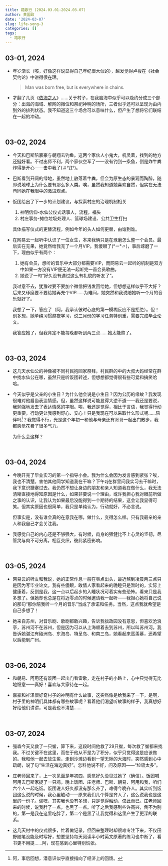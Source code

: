 ```yaml
---
title: 踏歌行 (2024.03.01-2024.03.07)
author: 黄国政
date: '2024-03-07'
slug: life-song-3
categories: []
tags:
  - 踏歌行
---
```


<!--more-->

<style>

#single {
  max-width: 580px;
}

</style>

## 03-01, 2024

- 年岁渐长（咳，好像这样说显得自己年纪很大似的），越发觉得卢梭在《社会契约论》中讲得很在理。
    
    > Man was born free, but is everywhere in chains.
    
- 才翻了几页《[依海之人](https://book.douban.com/subject/36181877/)》……关于村子，在我脑海中似乎可以隐约分成三个部分：出海的海域、解网的摊位和祭祀神明的场所，三者似乎还可以呈现为由内到外的排列状态。我不知道这三个场合可以意味什么，但产生了想将它们联结在一起的冲动。

<br>

## 03-02, 2024

- 今天和巴斯陪嘉豪与朝翔去钓鱼。这两个家伙人小鬼大，机灵着，找到的地方还挺好看。不过出师不利，两个家伙空军了——没有钓到一条鱼，倒是炸牛粪炸得挺开心——击中我了(＃°Д°)。

- 巴斯看到开阔的绿地，虽然地上散落着牛粪，但会为原生态的景观而陶醉，随即说地球上为什么要有那么多人类。唉，虽然我知道她喜欢自然，但实在无法苟同她在我眼中的激进观点。

- 饭团给出了下一步的计划建议，与探索村庄的治理机制相关

    1. 神明信仰-水仙公仪式话事人，流程，福头
    2. 村庄事务-摊位垃圾处理人、篮球场建设、公共卫生打扫

  具体描写仪式的更替流程，例如今年的头人如何更替，由谁到谁。

- 在网易云一起听中认识了一位女生，本来我俩只是在琢磨怎么整一个会员。最后实在无果，她竟然给我充了一个月VIP。我傻眼了(°ー°〃)，事后琢磨了一下，理由似乎有两个：

  1. 她有会员，想听的音乐中大部分都需要VIP，而网易云一起听的机制是双方中如果一方没有VIP便无法一起听完一首会员歌曲。
  2. 她说了一句“好久没有遇过这么有礼貌的听友了”。

  我过意不去，犹豫过要不要加个微信把钱发回给她，但想想这样似乎不大好？后来又琢磨要不要给她再充个VIP……为难间，她突然和我说陪她听一个月的音乐就好了。
  
  我想了一下，答应了（阿，我承认彼时心底的第一模糊反应不是拒绝）。但！别多想，她单纯习惯熬夜学习，说三月份的学习任务特别重，需要完成毕业论文。

  我答应她了，但我肯定不能每晚都听到两三点……她太能熬了。

<br>

## 03-03, 2024

- 这几天水仙公的神像被不同村民抱回家祭拜，村民群的中的大叔大妈经常在群中找水仙公在哪，虽然只是听饭团转述，但想想都觉得很有些可爱和搞笑哈哈。

- 今天似乎是父亲的小生日？为什么他会说是小生日？因为公历的缘故？我发现很难对他启齿表达情感。但，虽然这样说可能显得大逆不道——我还是要说，我勉强地发去了表达情感的字眼。唉，我还是觉得，相比于言语，我觉得行动更重要，行动更让我感到舒心、安心！只是我现在可以采取什么形式呢……陪伴吗[^note1]？我觉得不行，光是这个年初一和他与母亲还有哥哥一起出门散步，我都感觉花费了很多气力。

  [^note1]: 阿，事后回想，潜意识似乎直接指向了经济上的回馈。

  为什么会这样？

<br>

## 03-04, 2024

- 今晚开完了毕业实习的第一个指导小会。我为什么会因为发言感到紧张？唉，我也不清楚。害怕其他同学知道我在干嘛？下午zj在群里问我实习去干嘛时，我下意识搪塞过去。我仍然不想让身边的朋友和亲人知道我在做什么，我无法清晰直接地得知原因是什么，如果非要说一个理由，或许我担心我对眼前所做之事的认识，让我认为如果最后没能得到一个期待的结果，这会让我显得可笑。但其实原因也很简单，我只是单纯认为，行动就好，不必言说。
    
    
    但事实是，没有谁会真的在意我在哪，做什么，变得怎么样。只有我最亲的亲人和我自己才会关注我。
    
- 我感觉自己的内心还是不够强大。有时候，肉身的强健比不上心灵的坚韧，尽管灵与肉不可分离，相互交织，彼此紧密影响。

<br>

## 03-05, 2024

- 网易云的听友和我说，她的正常作息一般在零点出头，最近熬到凌晨两三点只是因为写毕业论文。我有些傻眼，敢情人家看起来的晚睡只是暂时的，实际上健康着，反倒是我，这一点以后起步的入睡状况可着实有些恐怖。看来只是我多想了。但她却也总是在将近零点的时候邀请我一起听——我担心她将自己说的那句“那你陪我听一个月的音乐”当成了承诺和任务。当然，这点我就希望是自己多想了！

- 她来自苏州，对音乐剧、歌剧都敢兴趣，告诉我拙政园没有意思，但喜欢沧浪亭，苏州河不在苏州，但是因为可以从上海顺着去到苏州，所以叫苏州河。我告诉她湛江有硇洲岛、东海岛、特呈岛、和南三岛，她看起来蛮羡慕，还希望以后能到广州。

<br>

## 03-06, 2024

- 和朝易、阿用还有饭团一起出门看雷歌，走在村子的小路上，心中只觉得无比地惬意——真好！喜欢与大家待在一起。

- 嘉豪和祥泽很好奇村子的神明有什么故事，这突然像是给我来了一下，是啊，村子里的神明们具体都有哪些故事呢？看着他们渴望听故事的样子，我真想好好给他们讲讲，可是我也不清楚……


<br>

## 03-07, 2024

- 强森今天又救了一只鲎，算下来，这段时间他救了29只鲎，每次救了鲎都来找我。不过关键不在这里，而在于他从不是为了积分，似乎只觉得这是应该做的。我和他一起去放生鲎，走到沙滩边看到一望无际的大海时，突然感到心中疏朗，说了句“生活在海边真好”。怎料他说不好，问及原因——“垃圾太多”。

- 庄老师回来了，上一次见面是年初四，感觉好久没见过她了（确信）。饭团喊阿用去巴斯家捉了一只鸡，晚上饭团、庄老师、巴斯、朝易、阿用和我，咱们六个人一起吃饭。饭团说人好久都没有那么齐了，难得今晚齐人。其实听到饭团这么说的时候，我心里触动——原来我们几个算是齐人了，这么说我也是这里的一份子。诶嘿，其实我也没有多想，只是觉得触动，仅此而已。庄老师回来的时候，说我胖了一点，也黑了一点。听了之后我感到些许高兴，倒不为别的，第一是我在这里吃胖了，第二个是黑了让我觉得和这里产生了更深的联系。

- 这几天村中的仪式很多，忙着做记录，但回来整理时却很难专注下来，不仅田野随笔没能及时写好，想要坚持每天阅读半小时英文原著的练习也中断了，看书更不用提……阿，现在感到心里特别慌张。